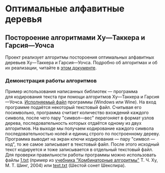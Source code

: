 # Оптимальные алфавитные деревья
## Постороение алгоритмами Ху—Таккера и Гарсия—Уочса
Проект реализует алгоритмы постороения оптимальных алфавитных деревьев Ху—Таккера и Гарсия—Уочса.
Подробно об алгоритмах и об их реализации, читайте в [этом документе](https://github.com/DjGlobal/math_optimal_trees/blob/master/about.pdf).
### Демонстрация работы алгоритмов
Пример использования написанных библиотек — программа для кодирования текста при помощи алгоритмов Ху—Таккера и Гарсия—Уочса.
[Исполняемый файл](https://drive.google.com/drive/folders/0B3i4nTNVsML6SWpZNG9LSmlLQjQ) программы (Windows или Wine).
На вход программе подаётся некоторый текстовый файл. Считывая его посимвольно, программа считает количество вхождений каждого символа, после чего пару "символ—вес" перегоняет в формат узлов дерева, последовательность которых отдаётся одному из двух алгоритмов.
На выходе мы получаем кодирование каждого символа последовательностью нолей и единиц строго по построенному дереву. Программа выводит на экран ключи кодирования — пару "символ — код", то же самое записывает в текстовый файл. После этого исходный текст кодируется и тоже записывается в отдельный текстовый файл.
Для проверки правильности работы программы можно использовать файлы [1.txt](https://github.com/Fhbyf/math_optimal_trees/raw/master/optimal_trees/optimal_trees/1.txt) (пример из [учебника "Комбинаторные алгоритмы"](https://cloud.mail.ru/public/7NJS/6nYQoqXEB) Т. Ч. Ху, М. Т. Шинг, 2004) или [text.txt](https://github.com/Fhbyf/math_optimal_trees/raw/master/optimal_trees/optimal_trees/text.txt) (Шестой сонет Шекспира).
